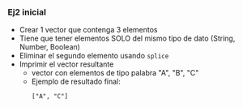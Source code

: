 ### Ej2 inicial

- Crear 1 vector que contenga 3 elementos
- Tiene que tener elementos SOLO del mismo tipo de dato (String, Number, Boolean)
- Eliminar el segundo elemento usando `splice`
- Imprimir el vector resultante
    - vector con elementos de tipo palabra "A", "B", "C"
    - Ejemplo de resultado final:
        ```
        ["A", "C"]
        ``` 